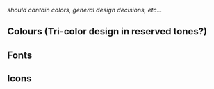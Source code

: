 *should contain colors, general design decisions, etc...*

## Colours (Tri-color design in reserved tones?)



## Fonts



## Icons
